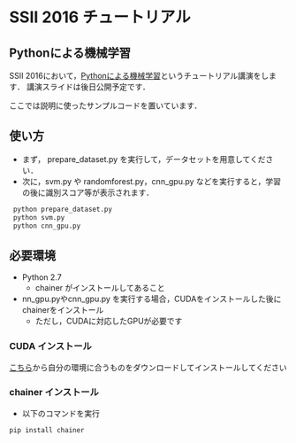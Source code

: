 # SSII 2016 チュートリアル
## Pythonによる機械学習

SSII 2016において，[Pythonによる機械学習](https://confit.atlas.jp/guide/event/ssii2016/static/tutorial#TS22)というチュートリアル講演をします．
講演スライドは後日公開予定です．

ここでは説明に使ったサンプルコードを置いています．

## 使い方

* まず， prepare_dataset.py を実行して，データセットを用意してください．
* 次に，svm.py や randomforest.py，cnn_gpu.py などを実行すると，学習の後に識別スコア等が表示されます．

```bash
 python prepare_dataset.py
 python svm.py
 python cnn_gpu.py
```


## 必要環境

* Python 2.7
	* chainer がインストールしてあること
* nn_gpu.pyやcnn_gpu.py を実行する場合，CUDAをインストールした後にchainerをインストール
	* ただし，CUDAに対応したGPUが必要です

### CUDA インストール

[こちら](https://developer.nvidia.com/cuda-downloads)から自分の環境に合うものをダウンロードしてインストールしてください

### chainer インストール
* 以下のコマンドを実行

```bash
pip install chainer
```
